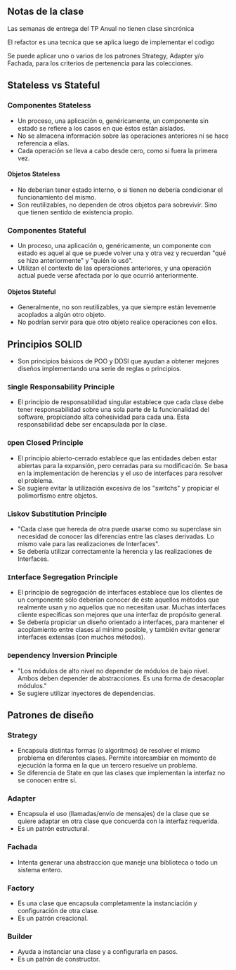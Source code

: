 ## Notas de la clase

Las semanas de entrega del TP Anual no tienen clase sincrónica

El refactor es una tecnica que se aplica luego de implementar el codigo

Se puede aplicar uno o varios de los patrones Strategy, Adapter y/o Fachada, para los criterios de pertenencia para las colecciones.

## Stateless vs Stateful

### Componentes Stateless
* Un proceso, una aplicación o, genéricamente, un componente sin estado se refiere a los casos en que éstos están aislados.
* No se almacena información sobre las operaciones anteriores ni se hace referencia a ellas.
* Cada operación se lleva a cabo desde cero, como si fuera la primera vez.

#### Objetos Stateless
* No deberían tener estado interno, o si tienen no debería condicionar el funcionamiento del mismo.
* Son reutilizables, no dependen de otros objetos para sobrevivir. Sino que tienen sentido de existencia propio.

### Componentes Stateful
* Un proceso, una aplicación o, genéricamente, un componente con estado es aquel al que se puede volver una y otra vez y recuerdan "qué se hizo anteriormente" y "quién lo usó".
* Utilizan el contexto de las operaciones anteriores, y una operación actual puede verse afectada por lo que ocurrió anteriormente.

#### Objetos Stateful
* Generalmente, no son reutilizables, ya que siempre están levemente acoplados a algún otro objeto.
* No podrían servir para que otro objeto realice operaciones con ellos.

## Principios SOLID
* Son principios básicos de POO y DDSI que ayudan a obtener mejores diseños implementando una serie de reglas o principios.

### ``S``ingle Responsability Principle
* El principio de responsabilidad singular establece que cada clase debe tener responsabilidad sobre una sola parte de la funcionalidad del software, propiciando alta cohesividad para cada una. Esta responsabilidad debe ser encapsulada por la clase.

### `O`pen Closed Principle
* El principio abierto-cerrado establece que las entidades deben estar abiertas para la expansión, pero cerradas para su modificación. Se basa en la implementación de herencias y el uso de interfaces para resolver el problema.
* Se sugiere evitar la utilización excesiva de los "switchs" y propiciar el polimorfismo entre objetos.

### `L`iskov Substitution Principle
* "Cada clase que hereda de otra puede usarse como su superclase sin necesidad de conocer las diferencias entre las clases derivadas. Lo mismo vale para las realizaciones de Interfaces".
* Se debería utilizar correctamente la herencia y las realizaciones de Interfaces.

### `I`nterface Segregation Principle
* El principio de segregación de interfaces establece que los clientes de un componente sólo deberían conocer de éste aquellos métodos que realmente usan y no aquellos que no necesitan usar. Muchas interfaces cliente específicas son mejores que una interfaz de propósito general.
* Se debería propiciar un diseño orientado a interfaces, para mantener el acoplamiento entre clases al mínimo posible, y también evitar generar interfaces extensas (con muchos métodos).

### `D`ependency Inversion Principle
* "Los módulos de alto nivel no depender de módulos de bajo nivel. Ambos deben depender de abstracciones. Es una forma de desacoplar módulos."
* Se sugiere utilizar inyectores de dependencias.

## Patrones de diseño
### Strategy
* Encapsula distintas formas (o algoritmos) de resolver el mismo problema en diferentes clases. Permite intercambiar en momento de ejecución la forma en la que un tercero resuelve un problema.
* Se diferencia de State en que las clases que implementan la interfaz no se conocen entre sí.

### Adapter
* Encapsula el uso (llamadas/envío de mensajes) de la clase que se quiere adaptar en otra clase que concuerda con la interfaz requerida.
* Es un patrón estructural.

### Fachada
* Intenta generar una abstraccion que maneje una biblioteca o todo un sistema entero.

### Factory
* Es una clase que encapsula completamente la instanciación y configuración de otra clase.
* Es un patrón creacional.
  
### Builder
* Ayuda a instanciar una clase y a configurarla en pasos.
* Es un patrón de constructor.